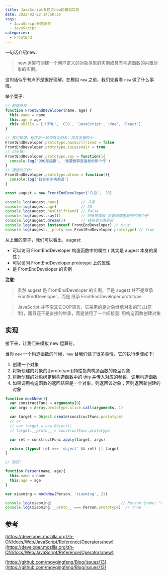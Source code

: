 ```yaml
---
title: JavaScript专题之new的模拟实现
date: 2022-02-22 14:50:35
tags:
  - JavaScript专题系列
  - JavaScript
categories:
  - FrontEnd
---
```


一句话介绍new:

> new 运算符创建一个用户定义的对象类型的实例或具有构造函数的内置对象的实例。

这句话似乎有点不是很好理解。在模拟 <code>new</code> 之前，我们先看看 <code>new</code> 做了什么事情。

举个栗子:

```javascript
// 前端开发
function FrontEndDeveloper(name, age) {
  this.name = name
  this.age = age
  this.skills = ['HTML', 'CSS', 'JavaScript', 'Vue', 'React']
}

// 我们知道，程序员一般没有女朋友，而且发量较少
FrontEndDeveloper.prototype.hasGirlfriend = false
FrontEndDeveloper.prototype.isLessHair = true
// 口头禅:
FrontEndDeveloper.prototype.say = function(){
  console.log('996是福报', '我要做群里最卷的那个仔')
}
// 理想的工作:
FrontEndDeveloper.prototype.dream = function(){
  console.log('钱多事少离家近')
}

const augest = new FrontEndDeveloper('八月'， 20)

console.log(augest.name)          // 八月
console.log(augest.age)           // 20
console.log(augest.hasGirlfriend) // false
console.log(augest.say())         // 996是福报 我要做群里最卷的那个仔
console.log(augest.dream())       // 钱多事少离家近
console.log(augest instanceof FrontEndDeveloper) // true
console.log(augest.__proto === FrontEndDeveloper.prototype) // true
```

从上面的栗子，我们可以看出，augest:

+ 可以访问 FrontEndDeveloper 构造函数中的属性 ( 其实是 augest 本身的属性 )
+ 可以访问 FrontEndDeveloper.prototype 上的属性
+ 是 FrontEndDeveloper 的实例

**注意**: 
> 虽然 augest 是 FrontEndDeveloper 的实例，但是 augest 并不是继承 FrontEndDeveloper，而是 继承 FrontEndDeveloper.prototype

> JavaScript 并不像其它OOP语言，它采用的是对象继承对象的形式(原型)，而且还不是直接的继承，而是使用了一个间接量: 用构造函数创建对象


## 实现

接下来，让我们来模拟 new 运算符。

当你 <code>new</code> 一个构造函数的时候，<code>new</code> 替我们做了很多事情，它的执行步骤如下:

1. 创建一个对象
2. 将新创建的对象的[[prototype]]特性指向构造函数的原型对象
3. 将新创建的对象绑定到构造函数中的 this 并传入对应的参数，调用构造函数
4. 如果调用构造函数的返回结果是一个对象，则返回该对象；否则返回新创建的对象

```javascript
function mockNew(){
  var constructFunc = arguments[0]
  var args = Array.prototype.slice.call(arguments, 1)

  var target = Object.create(constructFunc.prototype)
  // or 
  // var target = new Object()
  // target.__proto__ = constructFunc.prototype

  var ret = constructFunc.apply(target, args)

  return (typeof ret === 'object' && ret) || target
}

// 验证:

function Person(name, age){
  this.name = name
  this.age = age
}

var xiaoming = mockNew(Person, 'xiaoming', 21)

console.log(xiaoming)                               // Person {name: "xiaoming", age: 21}
console.log(xiaoming.__proto__ === Person.prototype)  // true
```

## 参考

[https://developer.mozilla.org/zh-CN/docs/Web/JavaScript/Reference/Operators/new](https://developer.mozilla.org/zh-CN/docs/Web/JavaScript/Reference/Operators/new)

[https://github.com/mqyqingfeng/Blog/issues/13](https://github.com/mqyqingfeng/Blog/issues/13)
